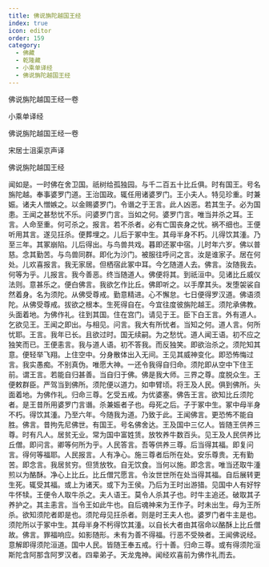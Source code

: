 ```yaml
---
title: 佛说旃陀越国王经
index: true
icon: editor
order: 159
category:
  - 佛藏
  - 乾隆藏
  - 小乘单译经
  - 佛说旃陀越国王经
---
```


佛说旃陀越国王经一卷  

小乘单译经  

佛说旃陀越国王经一卷  

宋居士沮渠京声译  

佛说旃陀越国王经  

闻如是。一时佛在舍卫国。祇树给孤独园。与千二百五十比丘俱。时有国王。号名旃陀越。奉事婆罗门道。王治国政。辄任用诸婆罗门。王小夫人。特见珍重。时兼娠。诸夫人憎嫉之。以金赐婆罗门。令谮之于王言。此人凶恶。若其生子。必为国患。王闻之甚愁忧不乐。问婆罗门言。当如之何。婆罗门言。唯当并杀之耳。王言。人命至重。何可杀之。报言。若不杀者。必有亡国丧身之忧。祸不细也。王便听用其言。遂见抂杀。便葬埋之。儿后于冢中生。其母半身不朽。儿得饮其湩。乃至三年。其冢崩陷。儿后得出。与鸟兽共戏。暮即还冢中宿。儿时年六岁。佛以普慈。念其勤苦。与鸟兽同群。即化为沙门。被服往呼问之言。汝是谁家子。居在何处。儿欢喜报言。我无家居。但栖宿此冢中耳。今乞随道人去。佛言。汝随我去。何等为乎。儿报言。我今善恶。终当随道人。佛便将其。到祇洹中。见诸比丘威仪法则。意甚乐之。便白佛言。我欲乞作比丘。佛即听之。以手摩其头。发堕袈裟自然着身。名为须陀。从佛受尊戒。勤意精进。心不懈怠。七日便得罗汉道。佛语须陀。从佛受尊戒。拔欲之根本。生死得自在。今宜往度彼旃陀越王。须陀承佛教。头面着地。为佛作礼。往到其国。住在宫门。请见于王。臣下白王言。外有道人。乞欲见王。王闻之即出。与相见。问言。我大有所忧者。当知之何。道人言。何所忧耶。王言。我年已长。且欲过时。国无续嗣。为之愁忧。道人闻王语。初不应之独笑而已。王便恚言。我与道人语。初不答我。而反独笑。即欲治杀之。须陀知其意。便轻举飞翔。上住空中。分身散体出入无间。王见其威神变化。即恐怖悔过言。我实愚痴。不别真伪。唯愿大神。一还令我得自归命。须陀即从空中下住王前。谓王言。若能自归甚善。当自归于佛。佛是我大师。三界之尊。度脱众生。王便敕群臣。严驾当到佛所。须陀便以道力。如申臂顷。将王及人民。俱到佛所。头面着地。为佛作礼。归命三尊。乞受五戒。为优婆塞。佛告王言。欲知比丘须陀者。是王昔所用婆罗门言谮。杀兼娠者子也。母死之后。子于冢中生。冢中母半身不朽。得饮其湩。乃至六年。今随我为道。乃致于此。王闻佛言。更恐怖不能自胜。佛言。昔拘先尼佛世。有国王。号名佛舍达。王及国中三亿人。皆随王供养三尊。时有凡人。居贫无业。常为国中富姓赁。放牧养牛数百头。见王及人民供养比丘僧。即问言。卿等何所为乎。人民答言。吾等供养三尊。后当得其福。即复问言。得何等福耶。人民报言。人有净心。施三尊者后所在处。安乐尊贵。无有勤苦。即念言。我居贫穷。但赁放牧。自无饮食。当何以施。即念言。唯当还取牛湩煎以为酪酥。净心上比丘。比丘僧咒愿言。令汝世世所在处当得其福。自后展转更生死。辄受其福。或上为诸天。或下为王侯。乃后为王时出游猎。见国中人有好牸牛怀犊。王便令人取牛杀之。夫人语王。莫令人杀其子也。时牛主追还。破取其子养护之。其主恚言。当令王如此牛也。自后魂神来为王作子。时未出生。母为王所杀。欲知须陀者即是也。须陀母见抂杀者。则是时王夫人也。婆罗门者牛主是也。须陀所以于冢中生。其母半身不杇得饮其湩。以自长大者由其宿命以酪酥上比丘僧故。佛言。罪福响应。如影随形。未有为善不得福。行恶不受殃者。王闻佛说经。意解即得须陀洹道。国中人民。皆随王奉五戒。行十善。归命三尊。或有得须陀洹斯陀含阿那含阿罗汉者。四辈弟子。天龙鬼神。闻经欢喜前为佛作礼而去。  

